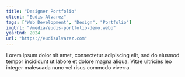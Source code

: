 ```yaml
---
title: "Designer Portfolio"
client: "Eudis Alvarez"
tags: ["Web Development", "Design", "Portfolio"]
imgUrl: "/media/eudis-portfolio-demo.webp"
yearEnd: 2024
url: "https://eudisalvarez.com"
---
```


Lorem ipsum dolor sit amet, consectetur adipiscing elit, sed do eiusmod tempor incididunt ut labore et dolore magna aliqua. Vitae ultricies leo integer malesuada nunc vel risus commodo viverra.
